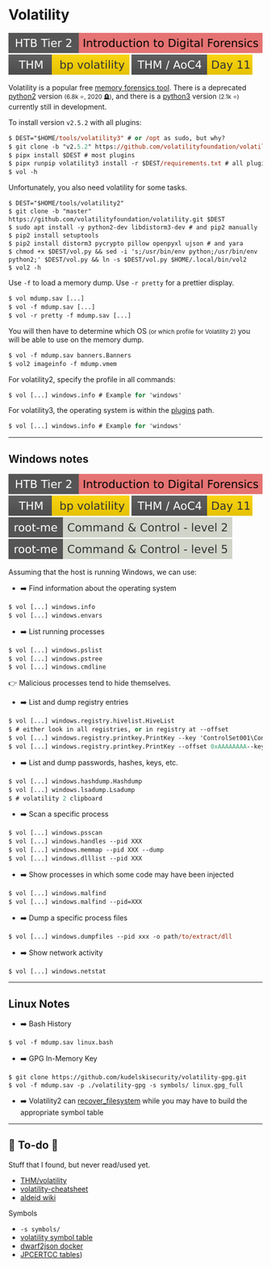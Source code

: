 # Volatility

[![introduction_to_digital_forensics](../../../_badges/htb/introduction_to_digital_forensics.svg)](https://academy.hackthebox.com/course/preview/introduction-to-digital-forensics)
[![bpvolatility](../../../_badges/thm/bpvolatility.svg)](https://tryhackme.com/room/bpvolatility)
[![adventofcyber4](../../../_badges/thm/adventofcyber4/day11.svg)](https://tryhackme.com/room/adventofcyber4)

<div class="row row-cols-lg-2"><div>

Volatility is a popular free [memory forensics tool](/cybersecurity/blue-team/topics/forensics.md). There is a deprecated [python2](https://github.com/volatilityfoundation/volatility) version <small>(6.8k ⭐, 2020 🪦)</small>, and there is a [python3](https://github.com/volatilityfoundation/volatility3) version <small>(2.1k ⭐)</small> currently still in development.

To install version `v2.5.2` with all plugins:

```ps
$ DEST="$HOME/tools/volatility3" # or /opt as sudo, but why?
$ git clone -b "v2.5.2" https://github.com/volatilityfoundation/volatility3.git $DEST
$ pipx install $DEST # most plugins
$ pipx runpip volatility3 install -r $DEST/requirements.txt # all plugins
$ vol -h
```

Unfortunately, you also need volatility for some tasks.

```shell!
$ DEST="$HOME/tools/volatility2"
$ git clone -b "master" https://github.com/volatilityfoundation/volatility.git $DEST
$ sudo apt install -y python2-dev libdistorm3-dev # and pip2 manually
$ pip2 install setuptools
$ pip2 install distorm3 pycrypto pillow openpyxl ujson # and yara
$ chmod +x $DEST/vol.py && sed -i 's;/usr/bin/env python;/usr/bin/env python2;' $DEST/vol.py && ln -s $DEST/vol.py $HOME/.local/bin/vol2
$ vol2 -h
```
</div><div>

Use `-f` to load a memory dump. Use `-r pretty` for a prettier display.

```ps
$ vol mdump.sav [...]
$ vol -f mdump.sav [...]
$ vol -r pretty -f mdump.sav [...]
```

You will then have to determine which OS <small>(or which profile for Volatility 2)</small> you will be able to use on the memory dump.

```ps
$ vol -f mdump.sav banners.Banners
$ vol2 imageinfo -f mdump.vmem
```

For volatility2, specify the profile in all commands:

```ps
$ vol [...] windows.info # Example for 'windows'
```

For volatility3, the operating system is within the [plugins](https://volatility3.readthedocs.io/en/latest/volatility3.plugins.html) path.

```ps
$ vol [...] windows.info # Example for 'windows'
```
</div></div>

<hr class="sep-both">

## Windows notes

[![introduction_to_digital_forensics](../../../_badges/htb/introduction_to_digital_forensics.svg)](https://academy.hackthebox.com/course/preview/introduction-to-digital-forensics)
[![bpvolatility](../../../_badges/thm/bpvolatility.svg)](https://tryhackme.com/room/bpvolatility)
[![adventofcyber4](../../../_badges/thm/adventofcyber4/day11.svg)](https://tryhackme.com/room/adventofcyber4)
[![command_control_level_2](../../../_badges/rootme/forensic/command_control_level_2.svg)](https://www.root-me.org/en/Challenges/Forensic/Command-Control-level-2)
[![command_control_level_5](../../../_badges/rootme/forensic/command_control_level_5.svg)](https://www.root-me.org/en/Challenges/Forensic/Command-Control-level-5)

<div class="row row-cols-lg-2"><div>

Assuming that the host is running Windows, we can use:

* ➡️ Find information about the operating system

```ps
$ vol [...] windows.info
$ vol [...] windows.envars
```

* ➡️ List running processes

```ps
$ vol [...] windows.pslist
$ vol [...] windows.pstree
$ vol [...] windows.cmdline
```

👉 Malicious processes tend to hide themselves.

* ➡️ List and dump registry entries

```ps
$ vol [...] windows.registry.hivelist.HiveList
$ # either look in all registries, or in registry at --offset
$ vol [...] windows.registry.printkey.PrintKey --key 'ControlSet001\Control\ComputerName\ComputerName'
$ vol [...] windows.registry.printkey.PrintKey --offset 0xAAAAAAAA--key 'ControlSet001\Control\ComputerName\ComputerName'
```

* ➡️ List and dump passwords, hashes, keys, etc.

```ps
$ vol [...] windows.hashdump.Hashdump
$ vol [...] windows.lsadump.Lsadump
$ # volatility 2 clipboard
```
</div><div>

* ➡️ Scan a specific process

```ps
$ vol [...] windows.psscan
$ vol [...] windows.handles --pid XXX
$ vol [...] windows.memmap --pid XXX --dump
$ vol [...] windows.dlllist --pid XXX
```

* ➡️ Show processes in which some code may have been injected

```ps
$ vol [...] windows.malfind
$ vol [...] windows.malfind --pid=XXX
```

* ➡️ Dump a specific process files

```ps
$ vol [...] windows.dumpfiles --pid xxx -o path/to/extract/dll
```

* ➡️ Show network activity

```ps
$ vol [...] windows.netstat
```
</div></div>

<hr class="sep-both">

## Linux Notes

<div class="row row-cols-lg-2"><div>

* ➡️ Bash History

```ps
$ vol -f mdump.sav linux.bash
```

* ➡️ GPG In-Memory Key

```shell!
$ git clone https://github.com/kudelskisecurity/volatility-gpg.git
$ vol -f mdump.sav -p ./volatility-gpg -s symbols/ linux.gpg_full
```

* ➡️ Volatility2 can [recover_filesystem](https://github.com/volatilityfoundation/volatility/blob/master/volatility/plugins/linux/recover_filesystem.py) while you may have to build the appropriate symbol table
</div><div>
</div></div>

<hr class="sep-both">

## 👻 To-do 👻

Stuff that I found, but never read/used yet.

<div class="row row-cols-lg-2"><div>

* [THM/volatility](https://tryhackme.com/room/volatility)
* [volatility-cheatsheet](https://blog.onfvp.com/post/volatility-cheatsheet/)
* [aldeid wiki](https://www.aldeid.com/wiki/Volatility)
</div><div>

Symbols

* `-s symbols/`
* [volatility symbol table](https://volatility3.readthedocs.io/en/latest/symbol-tables.html)
* [dwarf2json docker](https://4nuit.github.io/posts/cheatsheet/#profils-linux-vol3) 
* [JPCERTCC tables](https://github.com/JPCERTCC/Windows-Symbol-Tables))
</div></div>